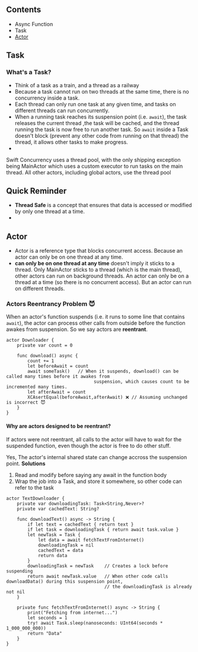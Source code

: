 ## Contents
- Async Function
- Task
- [Actor](#Actor)

## Task 
### What's a Task?
- Think of a task as a train, and a thread as a railway
- Because a task cannot run on two threads at the same time, there is no concurrency inside a task.
- Each thread can only run one task at any given time, and tasks on different threads can run concurrently.
- When a running task reaches its suspension point (i.e. `await`), the task releases the current thread ,the task will be cached, and the thread running the task is now free to run another task. So `await` inside a Task doesn't block (prevent any other code from running on that thread) the thread, it allows other tasks to make progress.
-  
Swift Concurrency uses a thread pool, with the only shipping exception being MainActor which uses a custom executor to run tasks on the main thread. All other actors, including global actors, use the thread pool
## Quick Reminder 
- **Thread Safe** is a concept that ensures that data is accessed or modified by only one thread at a time.
- 
## Actor
- Actor is a reference type that blocks concurrent access. Because an actor can only be on one thread at any time.
- **can only be on one thread at any time** doesn't imply it sticks to a thread. Only MainActor sticks to a thread (which is the main thread), other actors can run on background threads. An actor can only be on a thread at a time (so there is no concurrent access). But an actor can run on different threads.

### Actors Reentrancy Problem 😈
When an actor's function suspends (i.e. it runs to some line that contains `await`), the actor can process other calls from outside before the function awakes from suspension. So we say actors are **reentrant**.

```
actor Downloader {
    private var count = 0

    func download() async {
        count += 1
        let beforeAwait = count
        await someTask()   // When it suspends, download() can be called many times before it awakes from 
                                 suspension, which causes count to be incremented many times.
        let afterAwait = count
        XCAsertEqual(beforeAwait,afterAwait) ❌ // Assuming unchanged is incorrect 😈 
    }
}
```
#### Why are actors designed to be reentrant?
If actors were not reentrant, all calls to the actor will have to wait for the suspended function, even though the actor is free to do other stuff.

Yes, The actor's internal shared state can change accross the suspension point.
**Solutions**
1. Read and modify before saying any await in the function body
2. Wrap the job into a Task, and store it somewhere, so other code can refer to the task
```
actor TextDownloader {
    private var downloadingTask: Task<String,Never>?
    private var cachedText: String?

    func downloadText() async -> String {
        if let text = cachedText { return text }
        if let task = downloadingTask { return await task.value }
        let newTask = Task {
            let data = await fetchTextFromInternet()
            downloadingTask = nil
            cachedText = data
            return data
        }
        downloadingTask = newTask    // Creates a lock before suspending
        return await newTask.value   // When other code calls downloadData() during this suspension point,
                                     // the downloadingTask is already not nil
    }

    private func fetchTextFromInternet() async -> String {
        print("Fetching from internet...")
        let seconds = 1
        try! await Task.sleep(nanoseconds: UInt64(seconds * 1_000_000_000))
        return "Data"
    }
}
```
